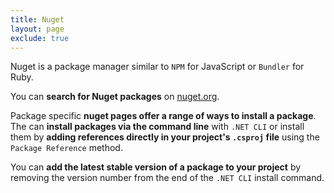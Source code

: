 ```yaml
---
title: Nuget
layout: page
exclude: true
---
```


Nuget is a package manager similar to `NPM` for JavaScript or `Bundler` for Ruby.

You can **search for Nuget packages** on [nuget.org](https://www.nuget.org/).

Package specific **nuget pages offer a range of ways to install a package**. The can **install packages via the command line** with `.NET CLI` or install them by **adding references directly in your project's `.csproj` file** using the `Package Reference` method.

You can **add the latest stable version of a package to your project** by removing the version number from the end of the `.NET CLI` install command.

<!--stackedit_data:
eyJoaXN0b3J5IjpbMjEwOTcxNTc2XX0=
-->